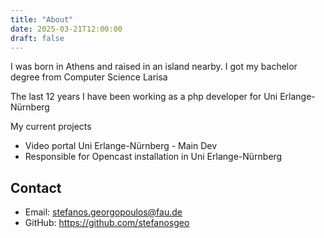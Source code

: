 ```yaml
---
title: "About"
date: 2025-03-21T12:00:00
draft: false
---
```


I was born in Athens and raised in an island nearby. I got my bachelor degree from Computer Science Larisa

The last 12 years I have been working as a php developer for Uni Erlange-Nürnberg

My current projects

- Video portal Uni Erlange-Nürnberg - Main Dev
- Responsible for Opencast installation in Uni Erlange-Nürnberg

## Contact

- Email: stefanos.georgopoulos@fau.de
- GitHub: https://github.com/stefanosgeo

